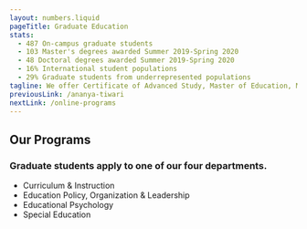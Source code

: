 ```yaml
---
layout: numbers.liquid
pageTitle: Graduate Education
stats: 
  - 487 On-campus graduate students
  - 103 Master's degrees awarded Summer 2019-Spring 2020
  - 48 Doctoral degrees awarded Summer 2019-Spring 2020
  - 16% International student populations
  - 29% Graduate students from underrepresented populations
tagline: We offer Certificate of Advanced Study, Master of Education, Master of Science, Master of Arts, Doctorate of Education, and Doctorate of Philosophy degrees. Our graduate students exemplify leadership in educational research and practice across disciplines.
previousLink: /ananya-tiwari
nextLink: /online-programs
---
```


## Our Programs

### Graduate students apply to one of our four departments.
* Curriculum & Instruction
* Education Policy, Organization & Leadership
* Educational Psychology
* Special Education
